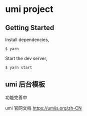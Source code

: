 # umi project

## Getting Started

Install dependencies,

```bash
$ yarn
```

Start the dev server,

```bash
$ yarn start
```

## umi 后台模板
功能完善中

umi 官网文档
https://umijs.org/zh-CN